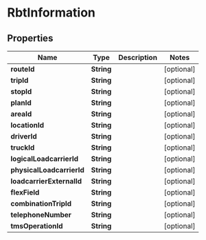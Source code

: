 

# RbtInformation

## Properties

Name | Type | Description | Notes
------------ | ------------- | ------------- | -------------
**routeId** | **String** |  |  [optional]
**tripId** | **String** |  |  [optional]
**stopId** | **String** |  |  [optional]
**planId** | **String** |  |  [optional]
**areaId** | **String** |  |  [optional]
**locationId** | **String** |  |  [optional]
**driverId** | **String** |  |  [optional]
**truckId** | **String** |  |  [optional]
**logicalLoadcarrierId** | **String** |  |  [optional]
**physicalLoadcarrierId** | **String** |  |  [optional]
**loadcarrierExternalId** | **String** |  |  [optional]
**flexField** | **String** |  |  [optional]
**combinationTripId** | **String** |  |  [optional]
**telephoneNumber** | **String** |  |  [optional]
**tmsOperationId** | **String** |  |  [optional]



